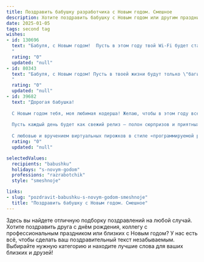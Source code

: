 ```yaml
---
title: Поздравить бабушку разработчика с Новым годом. Смешное
description: Хотите поздравить бабушку с Новым годом или другим праздником? Наш ИИ создаст незабываемое поздравление, а вы обязательно выделитесь среди других.  
date: 2025-01-05
tags: second tag
wishes:
- id: 130696
  text: "Бабуля, с Новым годом!  Пусть в этом году твой Wi-Fi будет стабильнее, чем мой код после дедлайна, а здоровье — крепче, чем защита от DDoS-атак на мой сайт!  Желаю тебе столько радости, сколько гигабайт свободного места на моём жёстком диске... после удаления ненужных файлов (шутка, конечно, я всё храню!).  Счастья тебе, бабуль, и пусть все твои желания исполнятся, даже самые неожиданные (например, чтобы я наконец-то починил тот сломанный стул!).
  "
  rating: "0"
  updated: "null"
- id: 80343
  text: "Бабуля, с Новым годом! Пусть в твоей жизни будут только \"баги\" счастья, \"обновления\" радости и \"релизы\" веселья!
  "
  rating: "0"
  updated: "null"
- id: 39682
  text: "Дорогая бабушка!
  
  С Новым годом тебя, моя любимая кодерша! Желаю, чтобы в этом году все баги жизни обходили тебя стороной, а неудачи компилировались в удачные решения! Пусть твой код будет без ошибок, а жизнь — с максимумом радости и новых функций!
  
  Пусть каждый день будет как свежий релиз — полон сюрпризов и приятных обновлений. Я уже готовлю для тебя новый алгоритм счастья, который всегда будет в работающем состоянии!
  
  С любовью и вручением виртуальных пирожков в стиле «программируемой радости», твой внук!"
  rating: "0"
  updated: "null"

selectedValues:
  recipients: "babushku"
  holidays: "s-novym-godom"
  professions: "razrabotchik"
  style: "smeshnoje"

links:
- slug: "pozdravit-babushku-s-novym-godom-smeshnoje"
  title: "Поздравить бабушку с Новым годом. Смешное"
---
```


Здесь вы найдете отличную подборку поздравлений на любой случай.
Хотите поздравить друга с днём рождения, коллегу с профессиональным праздником или близких с Новым годом? У нас есть всё, чтобы сделать ваш поздравительный текст незабываемым. Выбирайте нужную категорию и находите лучшие слова для ваших близких и друзей!
